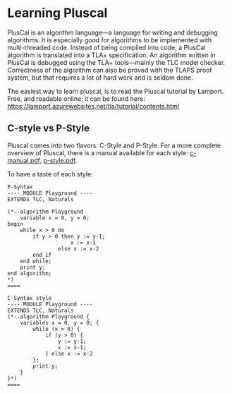 # Learning Pluscal
PlusCal is an algorithm language—a language for writing and debugging algorithms.  It is especially good for algorithms to be implemented with multi-threaded code.  Instead of being compiled into code, a PlusCal algorithm is translated into a TLA+ specification.  An algorithm written in PlusCal is debugged using the TLA+ tools—mainly the TLC model checker.  Correctness of the algorithm can also be proved with the TLAPS proof system, but that requires a lot of hard work and is seldom done. 

The easiest way to learn pluscal, is to read the Pluscal tutorial by Lamport. Free, and readable online; it can be found here: https://lamport.azurewebsites.net/tla/tutorial/contents.html

## C-style vs P-Style

Pluscal comes into two flavors: C-Style and P-Style. For a more complete overview of Pluscal, there is a manual available for each style: [c-manual.pdf](https://lamport.azurewebsites.net/tla/c-manual.pdf), [p-style.pdf](https://lamport.azurewebsites.net/tla/p-manual.pdf).

To have a taste of each style:
```
P-Syntax
---- MODULE Playground ----
EXTENDS TLC, Naturals

(*--algorithm Playground
    variable x = 0, y = 0;
begin
    while x > 0 do
        if y > 0 then y := y-1;
                    x := x-1
                else x := x-2
        end if
    end while;
    print y;
end algorithm; 
*)
====
```

```
C-Syntax style
---- MODULE Playground ----
EXTENDS TLC, Naturals
(*--algorithm Playground {
    variables x = 0, y = 0; {
        while (x > 0) { 
            if (y > 0) { 
                y := y-1;
                x := x-1;
            } else x := x-2 
        };
        print y;
    }
}*)
====
```
